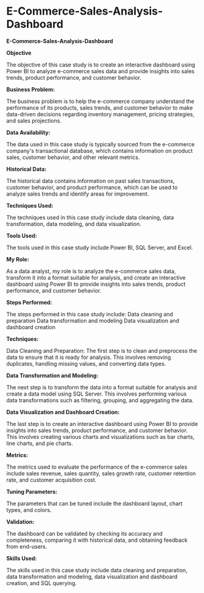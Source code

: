 # E-Commerce-Sales-Analysis-Dashboard

**E-Commerce-Sales-Analysis-Dashboard**

**Objective**

The objective of this case study is to create an interactive dashboard using Power BI to analyze e-commerce sales data and provide insights into sales trends, product performance, and customer behavior.

**Business Problem:**

The business problem is to help the e-commerce company understand the performance of its products, sales trends, and customer behavior to make data-driven decisions regarding inventory management, pricing strategies, and sales projections.

**Data Availability:**

The data used in this case study is typically sourced from the e-commerce company's transactional database, which contains information on product sales, customer behavior, and other relevant metrics.

**Historical Data:**

The historical data contains information on past sales transactions, customer behavior, and product performance, which can be used to analyze sales trends and identify areas for improvement.

**Techniques Used:**

The techniques used in this case study include data cleaning, data transformation, data modeling, and data visualization.

**Tools Used:**

The tools used in this case study include Power BI, SQL Server, and Excel.

**My Role:**

As a data analyst, my role is to analyze the e-commerce sales data, transform it into a format suitable for analysis, and create an interactive dashboard using Power BI to provide insights into sales trends, product performance, and customer behavior.

**Steps Performed:**

The steps performed in this case study include: Data cleaning and preparation Data transformation and modeling Data visualization and dashboard creation

**Techniques:**

Data Cleaning and Preparation: The first step is to clean and preprocess the data to ensure that it is ready for analysis. This involves removing duplicates, handling missing values, and converting data types.

**Data Transformation and Modeling:**

The next step is to transform the data into a format suitable for analysis and create a data model using SQL Server. This involves performing various data transformations such as filtering, grouping, and aggregating the data.

**Data Visualization and Dashboard Creation:**

The last step is to create an interactive dashboard using Power BI to provide insights into sales trends, product performance, and customer behavior. This involves creating various charts and visualizations such as bar charts, line charts, and pie charts.

**Metrics:**

The metrics used to evaluate the performance of the e-commerce sales include sales revenue, sales quantity, sales growth rate, customer retention rate, and customer acquisition cost.

**Tuning Parameters:**

The parameters that can be tuned include the dashboard layout, chart types, and colors.

**Validation:**

The dashboard can be validated by checking its accuracy and completeness, comparing it with historical data, and obtaining feedback from end-users.

**Skills Used:**

The skills used in this case study include data cleaning and preparation, data transformation and modeling, data visualization and dashboard creation, and SQL querying.
